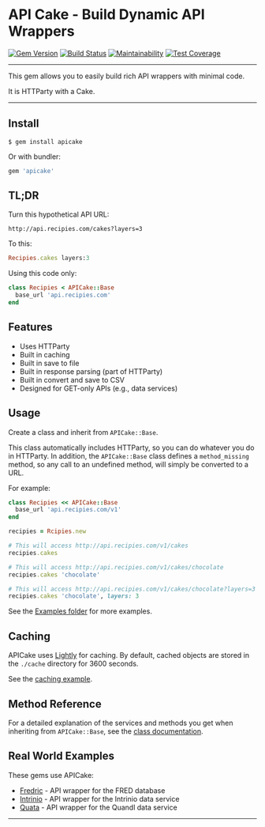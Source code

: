API Cake - Build Dynamic API Wrappers
==================================================

[![Gem Version](https://badge.fury.io/rb/apicaks.svg)](https://badge.fury.io/rb/apicaks)
[![Build Status](https://travis-ci.org/DannyBen/apicaks.svg?branch=master)](https://travis-ci.org/DannyBen/apicaks)
[![Maintainability](https://api.codeclimate.com/v1/badges/07bd0f8653914ce703a6/maintainability)](https://codeclimate.com/github/DannyBen/apicake/maintainability)
[![Test Coverage](https://api.codeclimate.com/v1/badges/07bd0f8653914ce703a6/test_coverage)](https://codeclimate.com/github/DannyBen/apicake/test_coverage)

---

This gem allows you to easily build rich API wrappers with minimal code.

It is HTTParty with a Cake.

---


Install
--------------------------------------------------

```
$ gem install apicake
```

Or with bundler:

```ruby
gem 'apicake'
```


TL;DR
--------------------------------------------------

Turn this hypothetical API URL:

```
http://api.recipies.com/cakes?layers=3 
```

To this:

```ruby
Recipies.cakes layers:3
```

Using this code only:

```ruby
class Recipies < APICake::Base
  base_url 'api.recipies.com'
end
```


Features
--------------------------------------------------

- Uses HTTParty
- Built in caching
- Built in save to file
- Built in response parsing (part of HTTParty)
- Built in convert and save to CSV
- Designed for GET-only APIs (e.g., data services)


Usage
--------------------------------------------------

Create a class and inherit from `APICake::Base`.

This class automatically includes HTTParty, so you can do whatever you do in
HTTParty. In addition, the `APICake::Base` class defines a `method_missing`
method, so any call to an undefined method, will simply be converted to a 
URL.

For example:

```ruby
class Recipies << APICake::Base
  base_url 'api.recipies.com/v1'
end

recipies = Rcipies.new

# This will access http://api.recipies.com/v1/cakes
recipies.cakes

# This will access http://api.recipies.com/v1/cakes/chocolate
recipies.cakes 'chocolate'

# This will access http://api.recipies.com/v1/cakes/chocolate?layers=3
recipies.cakes 'chocolate', layers: 3
```

See the [Examples folder][1] for more examples.


Caching
--------------------------------------------------

APICake uses [Lightly][2] for caching. By default, cached objects are stored
in the `./cache` directory for 3600 seconds.

See the [caching example][3].


Method Reference
--------------------------------------------------

For a detailed explanation of the services and methods you get when inheriting
from `APICake::Base`, see the [class documentation][4].


Real World Examples
--------------------------------------------------

These gems use APICake:

- [Fredric][5] - API wrapper for the FRED database
- [Intrinio][6] - API wrapper for the Intrinio data service
- [Quata][7] - API wrapper for the Quandl data service


---

[1]: https://github.com/DannyBen/apicake/tree/master/examples
[2]: https://github.com/DannyBen/lightly
[3]: https://github.com/DannyBen/apicake/blob/master/examples/04-caching.rb
[4]: http://www.rubydoc.info/gems/apicake/0.1.1/APICake/Base
[5]: https://github.com/DannyBen/fredric
[6]: https://github.com/DannyBen/intrinio
[7]: https://github.com/DannyBen/quata